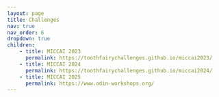 ```yaml
---
layout: page
title: Challenges
nav: true
nav_order: 6
dropdown: true
children: 
    - title: MICCAI 2023
      permalink: https://toothfairychallenges.github.io/miccai2023/
    - title: MICCAI 2024
      permalink: https://toothfairychallenges.github.io/miccai2024/
    - title: MICCAI 2025
      permalink: https://www.odin-workshops.org/
---
```

